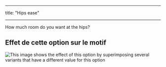 - - -
title: "Hips ease"
- - -

How much room do you want at the hips?

## Effet de cette option sur le motif

![This image shows the effect of this option by superimposing several variants that have a different value for this option](hugo_hipsease_sample.svg "Effect of this option on the pattern")
